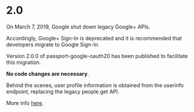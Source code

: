 # 2.0

On March 7, 2019, Google shut down legacy Google+ APIs.

Accordingly, Google+ Sign-In is deprecated and it is recommended that developers migrate to Google Sign-In.

Version 2.0.0 of passport-google-oauth20 has been published to facilitate this migration.

**No code changes are necessary**.

Behind the scenes, user profile information is obtained from the userinfo endpoint, replacing the legacy people.get API.

More info [here](https://medium.com/passportjs/google-api-shutdown-330c3b47e3df).
